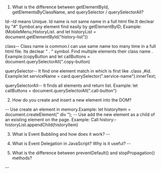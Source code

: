 1. What is the difference between getElementById, getElementsByClassName, and querySelector / querySelectorAll?

Id--Id means Unique. Id name is not same name in a full html file.It declear by "#" Symbol.any element find easily by getElementByID; Example:(MobileMenu,HistoryList. and let historyList = document.getElementById("history-list"))

class-- Class name is common.I can use same name too many time in a full html file. Its declear " . " symbol. Find multiple elements their class name . Example:(copyButton and let callButtons = document.querySelectorAll(".copy-button)

querySelector-- It find one element match in which is first like .class ,#id. Example:let serviceName = card.querySelector(".service-name").innerText;

querySelectorAll-- It finds all elements and return list. Example: let callButtons = document.querySelectorAll(".call-button")


2. How do you create and insert a new element into the DOM?

-- Use create an element in memory.Example: let historyItem = document.createElement(" div ");
-- Use add the new element as a child of an existing element on the page. Example: Call history:- historyList.appendChild(historyItem)


3. What is Event Bubbling and how does it work?
--

4. What is Event Delegation in JavaScript? Why is it useful?
--

5. What is the difference between preventDefault() and stopPropagation() methods?

--